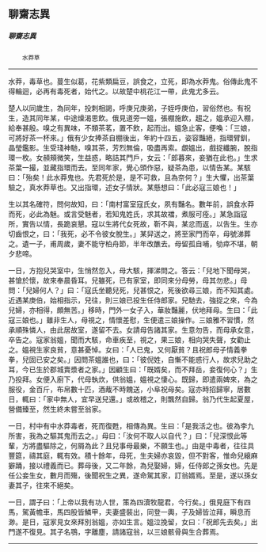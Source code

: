 

## 聊齋志異

##### 聊齋志異
　　`水莽草`

* * *

水莽，毒草也。蔓生似葛，花紫類扁豆，誤食之，立死，即為水莽鬼。俗傳此鬼不得輪迴，必再有毒死者，始代之。以故楚中桃花江一帶，此鬼尤多云。

楚人以同歲生，為同年，投刺相謁，呼庚兄庚弟，子姪呼庚伯，習俗然也。有祝生，造其同年某，中途燥渴思飲。俄見道旁一媼，張棚施飲，趨之，媼承迎入棚，給奉甚殷。嗅之有異味，不類茶茗，置不飲，起而出。媼急止客，便喚：「三娘，可將好茶一杯來。」俄有少女捧茶自棚後出，年約十四五，姿容豔絕，指環臂釧，晶瑩鑑影。生受琖神馳，嗅其茶，芳烈無倫，吸盡再索。覷媼出，戲捉纖腕，脫指環一枚。女頳頰微笑，生益惑，略詰其門戶，女云：「郎暮來，妾猶在此也。」生求茶葉一撮，並藏指環而去。至同年家，覺心頭作惡，疑茶為患，以情告某。某駭曰：「殆矣！此水莽鬼也。先君死於是，是不可救，且為奈何？」生大懼，出茶葉驗之，真水莽草也。又出指環，述女子情狀。某懸想曰：「此必寇三娘也！」

生以其名確符，問何故知，曰：「南村富室寇氏女，夙有豔名。數年前，誤食水莽而死，必此為魅。或言受魅者，若知鬼姓氏，求其故襠，煮服可痊。」某急詣寇所，實告以情，長跪哀懇。寇以生將代女死故，靳不與，某忿而返，以告生。生亦切齒恨之，曰：「我死，必不令彼女脫生。」某舁送之，將至家門而卒，母號涕葬之。遺一子，甫周歲，妻不能守柏舟節，半年改醮去。母留孤自哺，劬瘁不堪，朝夕悲啼。

一日，方抱兒哭室中，生悄然忽入，母大駭，揮涕問之。答云：「兒地下聞母哭，甚愴於懷，故來奉晨昏耳。兒雖死，已有家室，即同來分母勞，母其勿悲。」母問：「兒婦何人？」曰：「寇氏坐聽兒死，兒甚恨之，死後欲尋三娘，而不知其處。近遇某庚伯，始相指示，兒往，則三娘已投生任侍郎家。兒馳去，強捉之來，今為兒婦，亦相得，頗無苦。」移時，門外一女子入，華妝豔麗，伏地拜母。生曰：「此寇三娘也。」雖非生人，母視之，情懷差慰，生便遣三娘操作。三娘雅不習慣，然承順殊憐人，由此居故室，遂留不去。女請母告諸其家。生意勿告，而母承女意，卒告之。寇家翁媼，聞而大駭，命車疾至，視之，果三娘，相向哭失聲，女勸止之。媼視生家良貧，意甚憂悼。女曰：「人已鬼，又何厭貧？且祝郎母子情義拳拳，兒固已安之矣。」因問茶媼誰也，曰：「彼倪姓，自慚不能惑行人，故求兒助之耳，今已生於郡城賣漿者之家。」因顧生曰：「既婿矣，而不拜岳，妾復何心？」生乃投拜。女便入廚下，代母執炊，供翁媼，媼視之悽心。既歸，即遣兩婢來，為之服役，金百斤，布帛數十匹，酒胾不時餽送，小阜祝母矣。寇亦時招歸寧，居數日，輒曰：「家中無人，宜早送兒還。」或故稽之，則飄然自歸。翁乃代生起夏屋，營備臻至，然生終未嘗至翁家。

一日，村中有中水莽毒者，死而復甦，相傳為異。生曰：「是我活之也。彼為李九所害，我為之驅其鬼而去之。」母曰：「汝何不取人以自代？」曰：「兒深恨此等輩，方將盡驅除之，何屑為此？且兒事母最樂，不願生也。」由是中毒者，往往具豐筵，禱其庭，輒有效。積十餘年，母死，生夫婦亦哀毀，但不對客，惟命兒縗麻擗踊，接以禮義而已。葬母後，又二年餘，為兒娶婦，婦，任侍郎之孫女也。先是任公妾生女，數月而殤，後聞祝生之異，遂命駕其家，訂翁婿焉。至是，遂以孫女妻其子，往來不絕矣。

一日，謂子曰：「上帝以我有功人世，策為四瀆牧龍君，今行矣。」俄見庭下有四馬，駕黃幨車，馬四股皆鱗甲，夫妻盛裝出，同登一輿，子及婦皆泣拜，瞬息而渺。是日，寇家見女來拜別翁媼，亦如生言。媼泣挽留，女曰：「祝郎先去矣。」出門遂不復見。其子名鶚，字離塵，請諸寇翁，以三娘骸骨與生合葬焉。

* * *

